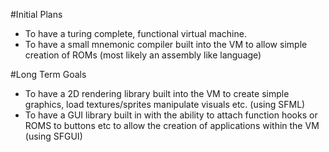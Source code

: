 #Initial Plans
* To have a turing complete, functional virtual machine.
* To have a small mnemonic compiler built into the VM to allow simple creation of ROMs (most likely an assembly like language)

#Long Term Goals
* To have a 2D rendering library built into the VM to create simple graphics, load textures/sprites manipulate visuals etc. (using SFML)
* To have a GUI library built in with the ability to attach function hooks or ROMS to buttons etc to allow the creation of applications within the VM (using SFGUI)